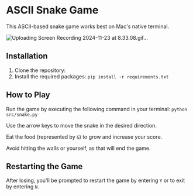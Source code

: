 # ASCII Snake Game

This ASCII-based snake game works best on Mac's native terminal.

![Uploading Screen Recording 2024-11-23 at 8.33.08.gif…]()

## Installation
1. Clone the repository:
2. Install the required packages: `pip install -r requirements.txt`

## How to Play

Run the game by executing the following command in your terminal:  `python src/snake.py`

Use the arrow keys to move the snake in the desired direction.

Eat the food (represented by `&`) to grow and increase your score.

Avoid hitting the walls or yourself, as that will end the game.

## Restarting the Game

After losing, you'll be prompted to restart the game by entering `Y` or to exit by entering `N`.
